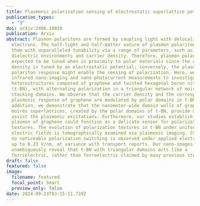 ```yaml
---
title: Plasmonic polarization sensing of electrostatic superlattice potentials
publication_types:
  - "3"
doi: arXiv:2406.18028
publication: Arxiv
abstract: Plasmon polaritons are formed by coupling light with delocalized
  electrons. The half-light and half-matter nature of plasmon polaritons endows
  them with unparalleled tunability via a range of parameters, such as
  dielectric environments and carrier density. Therefore, plasmon polaritons are
  expected to be tuned when in proximity to polar materials since the carrier
  density is tuned by an electrostatic potential; conversely, the plasmon
  polariton response might enable the sensing of polarization. Here, we use
  infrared nano-imaging and nano-photocurrent measurements to investigate
  heterostructures composed of graphene and twisted hexagonal boron nitride
  (t-BN), with alternating polarization in a triangular network of moiré
  stacking domains. We observe that the carrier density and the corresponding
  plasmonic response of graphene are modulated by polar domains in t-BN. In
  addition, we demonstrate that the nanometer-wide domain walls of graphene
  moirés superlattices, created by the polar domains of t-BN, provide momenta to
  assist the plasmonic excitations. Furthermore, our studies establish that the
  plasmon of graphene could function as a delicate sensor for polarization
  textures. The evolution of polarization textures in t-BN under uniform
  electric fields is tomographically examined via plasmonic imaging. Strikingly,
  no noticeable polarization switching is observed under applied electric fields
  up to 0.23 V/nm, at variance with transport reports. Our nano-images
  unambiguously reveal that t-BN with triangular domains acts like a
  ferrielectric, rather than ferroelectric claimed by many previous studies.
draft: false
featured: false
image:
  filename: featured
  focal_point: Smart
  preview_only: false
date: 2024-09-23T03:15:11.739Z
---
```

